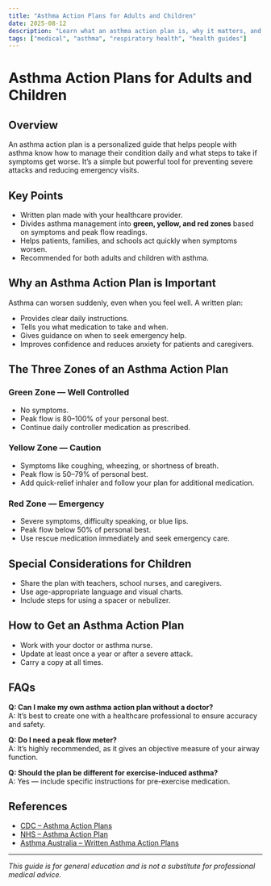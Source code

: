 ```yaml
---
title: "Asthma Action Plans for Adults and Children"
date: 2025-08-12
description: "Learn what an asthma action plan is, why it matters, and how it helps prevent severe asthma attacks."
tags: ["medical", "asthma", "respiratory health", "health guides"]
---
```


# Asthma Action Plans for Adults and Children

## Overview
An asthma action plan is a personalized guide that helps people with asthma know how to manage their condition daily and what steps to take if symptoms get worse. It’s a simple but powerful tool for preventing severe attacks and reducing emergency visits.

## Key Points
- Written plan made with your healthcare provider.
- Divides asthma management into **green, yellow, and red zones** based on symptoms and peak flow readings.
- Helps patients, families, and schools act quickly when symptoms worsen.
- Recommended for both adults and children with asthma.

## Why an Asthma Action Plan is Important
Asthma can worsen suddenly, even when you feel well. A written plan:
- Provides clear daily instructions.
- Tells you what medication to take and when.
- Gives guidance on when to seek emergency help.
- Improves confidence and reduces anxiety for patients and caregivers.

## The Three Zones of an Asthma Action Plan

### Green Zone — Well Controlled
- No symptoms.
- Peak flow is 80–100% of your personal best.
- Continue daily controller medication as prescribed.

### Yellow Zone — Caution
- Symptoms like coughing, wheezing, or shortness of breath.
- Peak flow is 50–79% of personal best.
- Add quick-relief inhaler and follow your plan for additional medication.

### Red Zone — Emergency
- Severe symptoms, difficulty speaking, or blue lips.
- Peak flow below 50% of personal best.
- Use rescue medication immediately and seek emergency care.

## Special Considerations for Children
- Share the plan with teachers, school nurses, and caregivers.
- Use age-appropriate language and visual charts.
- Include steps for using a spacer or nebulizer.

## How to Get an Asthma Action Plan
- Work with your doctor or asthma nurse.
- Update at least once a year or after a severe attack.
- Carry a copy at all times.

## FAQs

**Q: Can I make my own asthma action plan without a doctor?**  
A: It’s best to create one with a healthcare professional to ensure accuracy and safety.

**Q: Do I need a peak flow meter?**  
A: It’s highly recommended, as it gives an objective measure of your airway function.

**Q: Should the plan be different for exercise-induced asthma?**  
A: Yes — include specific instructions for pre-exercise medication.

## References
- [CDC – Asthma Action Plans](https://www.cdc.gov/asthma/actionplan.html)  
- [NHS – Asthma Action Plan](https://www.nhs.uk/conditions/asthma/asthma-action-plan/)  
- [Asthma Australia – Written Asthma Action Plans](https://asthma.org.au/about-asthma/asthma-action-plans/)  

---

*This guide is for general education and is not a substitute for professional medical advice.*
